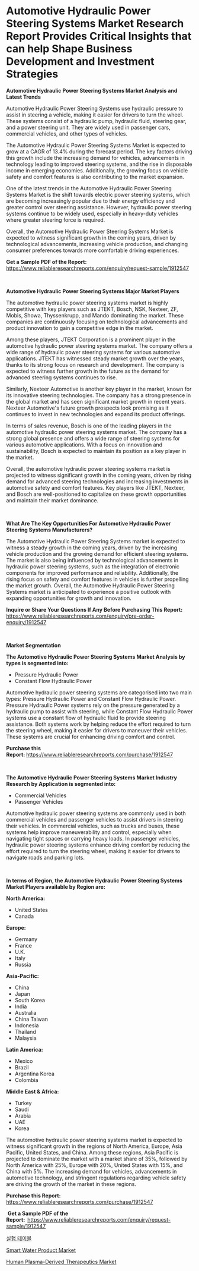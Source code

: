 <p><h1>Automotive Hydraulic Power Steering Systems Market Research Report Provides Critical Insights that can help Shape Business Development and Investment Strategies</h1></p><p><strong>Automotive Hydraulic Power Steering Systems Market Analysis and Latest Trends</strong></p>
<p><p>Automotive Hydraulic Power Steering Systems use hydraulic pressure to assist in steering a vehicle, making it easier for drivers to turn the wheel. These systems consist of a hydraulic pump, hydraulic fluid, steering gear, and a power steering unit. They are widely used in passenger cars, commercial vehicles, and other types of vehicles.</p><p>The Automotive Hydraulic Power Steering Systems Market is expected to grow at a CAGR of 13.4% during the forecast period. The key factors driving this growth include the increasing demand for vehicles, advancements in technology leading to improved steering systems, and the rise in disposable income in emerging economies. Additionally, the growing focus on vehicle safety and comfort features is also contributing to the market expansion.</p><p>One of the latest trends in the Automotive Hydraulic Power Steering Systems Market is the shift towards electric power steering systems, which are becoming increasingly popular due to their energy efficiency and greater control over steering assistance. However, hydraulic power steering systems continue to be widely used, especially in heavy-duty vehicles where greater steering force is required.</p><p>Overall, the Automotive Hydraulic Power Steering Systems Market is expected to witness significant growth in the coming years, driven by technological advancements, increasing vehicle production, and changing consumer preferences towards more comfortable driving experiences.</p></p>
<p><strong>Get a Sample PDF of the Report:&nbsp;</strong> <a href="https://www.reliableresearchreports.com/enquiry/request-sample/1912547">https://www.reliableresearchreports.com/enquiry/request-sample/1912547</a></p>
<p>&nbsp;</p>
<p><strong>Automotive Hydraulic Power Steering Systems Major Market Players</strong></p>
<p><p>The automotive hydraulic power steering systems market is highly competitive with key players such as JTEKT, Bosch, NSK, Nexteer, ZF, Mobis, Showa, Thyssenkrupp, and Mando dominating the market. These companies are continuously focusing on technological advancements and product innovation to gain a competitive edge in the market.</p><p>Among these players, JTEKT Corporation is a prominent player in the automotive hydraulic power steering systems market. The company offers a wide range of hydraulic power steering systems for various automotive applications. JTEKT has witnessed steady market growth over the years, thanks to its strong focus on research and development. The company is expected to witness further growth in the future as the demand for advanced steering systems continues to rise.</p><p>Similarly, Nexteer Automotive is another key player in the market, known for its innovative steering technologies. The company has a strong presence in the global market and has seen significant market growth in recent years. Nexteer Automotive's future growth prospects look promising as it continues to invest in new technologies and expand its product offerings.</p><p>In terms of sales revenue, Bosch is one of the leading players in the automotive hydraulic power steering systems market. The company has a strong global presence and offers a wide range of steering systems for various automotive applications. With a focus on innovation and sustainability, Bosch is expected to maintain its position as a key player in the market.</p><p>Overall, the automotive hydraulic power steering systems market is projected to witness significant growth in the coming years, driven by rising demand for advanced steering technologies and increasing investments in automotive safety and comfort features. Key players like JTEKT, Nexteer, and Bosch are well-positioned to capitalize on these growth opportunities and maintain their market dominance.</p></p>
<p>&nbsp;</p>
<p><strong>What Are The Key Opportunities For Automotive Hydraulic Power Steering Systems Manufacturers?</strong></p>
<p><p>The Automotive Hydraulic Power Steering Systems market is expected to witness a steady growth in the coming years, driven by the increasing vehicle production and the growing demand for efficient steering systems. The market is also being influenced by technological advancements in hydraulic power steering systems, such as the integration of electronic components for improved performance and reliability. Additionally, the rising focus on safety and comfort features in vehicles is further propelling the market growth. Overall, the Automotive Hydraulic Power Steering Systems market is anticipated to experience a positive outlook with expanding opportunities for growth and innovation.</p></p>
<p><strong>Inquire or Share Your Questions If Any Before Purchasing This Report:</strong> <a href="https://www.reliableresearchreports.com/enquiry/pre-order-enquiry/1912547">https://www.reliableresearchreports.com/enquiry/pre-order-enquiry/1912547</a></p>
<p>&nbsp;</p>
<p><strong>Market Segmentation</strong></p>
<p><strong>The Automotive Hydraulic Power Steering Systems Market Analysis by types is segmented into:</strong></p>
<p><ul><li>Pressure Hydraulic Power</li><li>Constant Flow Hydraulic Power</li></ul></p>
<p><p>Automotive hydraulic power steering systems are categorised into two main types: Pressure Hydraulic Power and Constant Flow Hydraulic Power. Pressure Hydraulic Power systems rely on the pressure generated by a hydraulic pump to assist with steering, while Constant Flow Hydraulic Power systems use a constant flow of hydraulic fluid to provide steering assistance. Both systems work by helping reduce the effort required to turn the steering wheel, making it easier for drivers to maneuver their vehicles. These systems are crucial for enhancing driving comfort and control.</p></p>
<p><strong>Purchase this Report:&nbsp;</strong><a href="https://www.reliableresearchreports.com/purchase/1912547">https://www.reliableresearchreports.com/purchase/1912547</a></p>
<p>&nbsp;</p>
<p><strong>The Automotive Hydraulic Power Steering Systems Market Industry Research by Application is segmented into:</strong></p>
<p><ul><li>Commercial Vehicles</li><li>Passenger Vehicles</li></ul></p>
<p><p>Automotive hydraulic power steering systems are commonly used in both commercial vehicles and passenger vehicles to assist drivers in steering their vehicles. In commercial vehicles, such as trucks and buses, these systems help improve maneuverability and control, especially when navigating tight spaces or carrying heavy loads. In passenger vehicles, hydraulic power steering systems enhance driving comfort by reducing the effort required to turn the steering wheel, making it easier for drivers to navigate roads and parking lots.</p></p>
<p>&nbsp;</p>
<p><strong>In terms of Region, the Automotive Hydraulic Power Steering Systems Market Players available by Region are:</strong></p>
<p>
    <p> <strong> North America: </strong>
        <ul>
            <li>United States</li>
            <li>Canada</li>
        </ul>
        </p> 
    <p> <strong> Europe: </strong>
        <ul>
            <li>Germany</li>
            <li>France</li>
            <li>U.K.</li>
            <li>Italy</li>
            <li>Russia</li>
        </ul>
        </p> 
    <p> <strong> Asia-Pacific: </strong>
        <ul>
            <li>China</li>
            <li>Japan</li>
            <li>South Korea</li>
            <li>India</li>
            <li>Australia</li>
            <li>China Taiwan</li>
            <li>Indonesia</li>
            <li>Thailand</li>
            <li>Malaysia</li>
        </ul>
        </p> 
    <p> <strong> Latin America: </strong>
        <ul>
            <li>Mexico</li>
            <li>Brazil</li>
            <li>Argentina Korea</li>
            <li>Colombia</li>
        </ul>
        </p> 
    <p> <strong> Middle East & Africa: </strong>
        <ul>
            <li>Turkey</li>
            <li>Saudi</li>
            <li>Arabia</li>
            <li>UAE</li>
            <li>Korea</li>
        </ul>
    </p>
    </p>
<p><p>The automotive hydraulic power steering systems market is expected to witness significant growth in the regions of North America, Europe, Asia Pacific, United States, and China. Among these regions, Asia Pacific is projected to dominate the market with a market share of 35%, followed by North America with 25%, Europe with 20%, United States with 15%, and China with 5%. The increasing demand for vehicles, advancements in automotive technology, and stringent regulations regarding vehicle safety are driving the growth of the market in these regions.</p></p>
<p><strong>Purchase this Report: </strong><a href="https://www.reliableresearchreports.com/purchase/1912547">https://www.reliableresearchreports.com/purchase/1912547</a></p>
<p>&nbsp;<strong>Get a Sample PDF of the Report:&nbsp;&nbsp;</strong><a href="https://www.reliableresearchreports.com/enquiry/request-sample/1912547">https://www.reliableresearchreports.com/enquiry/request-sample/1912547</a></p>
<p><strong></strong></p>
<p><p><a href="https://medium.com/@cedricrflatley08766/%EC%8B%A4%ED%97%98-%ED%85%8C%EC%9D%B4%EB%B8%94-%EC%8B%9C%EC%9E%A5-%EC%A1%B0%EC%82%AC-%EB%B3%B4%EA%B3%A0%EC%84%9C-2024%EB%85%84%EB%B6%80%ED%84%B0-2031%EB%85%84%EA%B9%8C%EC%A7%80%EC%9D%98-%EC%9D%B4%EB%A0%A5%EA%B3%BC-%EC%98%88%EC%B8%A1-e8503d17643b">실험 테이블</a></p><p><a href="https://view.publitas.com/reportprime-1/smart-water-product-market-provides-a-comprehensive-analysis-including-a-macro-overview-of-the-market-as-well-as-micro-details-such-as-market-size-and-competitive-landscape/">Smart Water Product Market</a></p><p><a href="https://view.publitas.com/reportprime-1/human-plasma-derived-therapeutics-market-provides-a-comprehensive-analysis-including-a-macro-overview-of-the-market-as-well-as-micro-details-such-as-market-size-and-competitive-landscape/">Human Plasma-Derived Therapeutics Market</a></p></p>